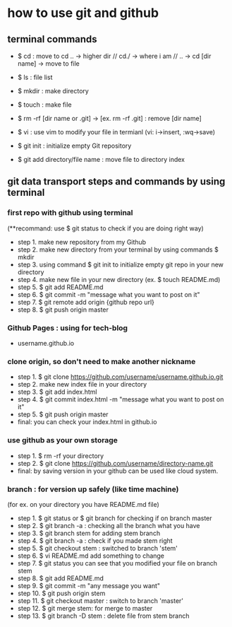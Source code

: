 
# how to use git and github

## terminal commands 

- $ cd : move to 
cd .. -> higher dir // cd./ -> where i am // .. -> cd [dir name] -> move to file

- $ ls : file list

- $ mkdir : make directory

- $ touch : make file 

- $ rm -rf [dir name or .git] -> [ex. rm  -rf .git] : remove [dir name] 

- $ vi : use vim to modify your file in termianl (vi: i->insert, :wq->save)

- $ git init : initialize empty Git repository

- $ git add directory/file name : move file to directory index

## git data transport steps and commands by using terminal

### first repo with github using terminal 

(**recommand: use $ git status to check if you are doing right way)
- step 1. make new repository from my Github 
- step 2. make new directory from your terminal by using commands $ mkdir
- step 3. using command $ git init to initialize empty git repo in your new directory
- step 4. make new file in your new directory (ex. $ touch README.md)
- step 5. $ git add README.md
- step 6. $ git commit -m "message what you want to post on it"
- step 7. $ git remote add origin {github repo url}
- step 8. $ git push origin master 

### Github Pages : using for tech-blog
- username.github.io

### clone origin, so don't need to make another nickname
- step 1. $ git clone https://github.com/username/username.github.io.git
- step 2. make new index file in your directory 
- step 3. $ git add index.html
- step 4. $ git commit index.html -m "message what you want to post on it"
- step 5. $ git push origin master
- final: you can check your index.html in github.io 

### use github as your own storage 
- step 1. $ rm -rf your directory
- step 2. $ git clone https://github.com/username/directory-name.git
- final: by saving version in your github can be used like cloud system.

### branch : for version up safely (like time machine)
(for ex. on your directory you have README.md file)
- step 1. $ git status or $ git branch for checking if on branch master
- step 2. $ git branch -a : checking all the branch what you have
- step 3. $ git branch stem for adding stem branch
- step 4. $ git branch -a : check if you made stem right
- step 5. $ git checkout stem : switched to branch 'stem'
- step 6. $ vi README.md add something to change
- step 7. $ git status you can see that you modified your file on branch stem
- step 8. $ git add README.md
- step 9. $ git commit -m "any message you want"
- step 10. $ git push origin stem
- step 11. $ git checkout master : switch to branch 'master'
- step 12. $ git merge stem: for merge to master
- step 13. $ git branch -D stem : delete file from stem branch 
